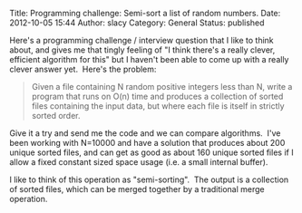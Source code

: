 Title: Programming challenge: Semi-sort a list of random numbers.
Date: 2012-10-05 15:44
Author: slacy
Category: General
Status: published

Here's a programming challenge / interview question that I like to think
about, and gives me that tingly feeling of "I think there's a really
clever, efficient algorithm for this" but I haven't been able to come up
with a really clever answer yet.  Here's the problem:

> Given a file containing N random positive integers less than N, write
> a program that runs on O(n) time and produces a collection of sorted
> files containing the input data, but where each file is itself in
> strictly sorted order.

Give it a try and send me the code and we can compare algorithms.  I've
been working with N=10000 and have a solution that produces about 200
unique sorted files, and can get as good as about 160 unique sorted
files if I allow a fixed constant sized space usage (i.e. a small
internal buffer).

I like to think of this operation as "semi-sorting".  The output is a
collection of sorted files, which can be merged together by a
traditional merge operation.

